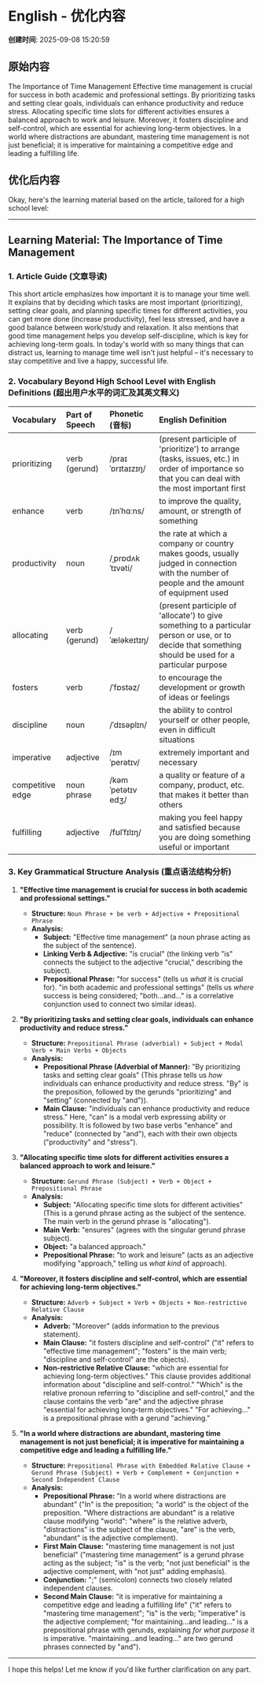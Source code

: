 # English - 优化内容

**创建时间**: 2025-09-08 15:20:59

## 原始内容

The Importance of Time Management
Effective time management is crucial for success in both academic and professional settings. By prioritizing tasks and setting clear goals, individuals can enhance productivity and reduce stress. Allocating specific time slots for different activities ensures a balanced approach to work and leisure. Moreover, it fosters discipline and self-control, which are essential for achieving long-term objectives. In a world where distractions are abundant, mastering time management is not just beneficial; it is imperative for maintaining a competitive edge and leading a fulfilling life.



## 优化后内容

Okay, here's the learning material based on the article, tailored for a high school level:

---

## Learning Material: The Importance of Time Management

### 1. Article Guide (文章导读)

This short article emphasizes how important it is to manage your time well. It explains that by deciding which tasks are most important (prioritizing), setting clear goals, and planning specific times for different activities, you can get more done (increase productivity), feel less stressed, and have a good balance between work/study and relaxation. It also mentions that good time management helps you develop self-discipline, which is key for achieving long-term goals. In today's world with so many things that can distract us, learning to manage time well isn't just helpful – it's necessary to stay competitive and live a happy, successful life.

### 2. Vocabulary Beyond High School Level with English Definitions (超出用户水平的词汇及其英文释义)

| Vocabulary       | Part of Speech | Phonetic (音标) | English Definition                                                                 |
| :--------------- | :------------- | :-------------- | :--------------------------------------------------------------------------------- |
| prioritizing     | verb (gerund)  | /praɪˈɒrɪtaɪzɪŋ/ | (present participle of 'prioritize') to arrange (tasks, issues, etc.) in order of importance so that you can deal with the most important first |
| enhance          | verb           | /ɪnˈhɑːns/       | to improve the quality, amount, or strength of something                            |
| productivity     | noun           | /ˌprɒdʌkˈtɪvəti/ | the rate at which a company or country makes goods, usually judged in connection with the number of people and the amount of equipment used |
| allocating       | verb (gerund)  | /ˈæləkeɪtɪŋ/     | (present participle of 'allocate') to give something to a particular person or use, or to decide that something should be used for a particular purpose |
| fosters          | verb           | /ˈfɒstəz/        | to encourage the development or growth of ideas or feelings                         |
| discipline       | noun           | /ˈdɪsəplɪn/      | the ability to control yourself or other people, even in difficult situations      |
| imperative       | adjective      | /ɪmˈperətɪv/     | extremely important and necessary                                                   |
| competitive edge | noun phrase    | /kəmˈpetətɪv edʒ/| a quality or feature of a company, product, etc. that makes it better than others   |
| fulfilling       | adjective      | /fʊlˈfɪlɪŋ/      | making you feel happy and satisfied because you are doing something useful or important |

### 3. Key Grammatical Structure Analysis (重点语法结构分析)

1.  **"Effective time management is crucial for success in both academic and professional settings."**
    *   **Structure:** `Noun Phrase + be verb + Adjective + Prepositional Phrase`
    *   **Analysis:**
        *   **Subject:** "Effective time management" (a noun phrase acting as the subject of the sentence).
        *   **Linking Verb & Adjective:** "is crucial" (the linking verb "is" connects the subject to the adjective "crucial," describing the subject).
        *   **Prepositional Phrase:** "for success" (tells us *what* it is crucial for). "in both academic and professional settings" (tells us *where* success is being considered; "both...and..." is a correlative conjunction used to connect two similar ideas).

2.  **"By prioritizing tasks and setting clear goals, individuals can enhance productivity and reduce stress."**
    *   **Structure:** `Prepositional Phrase (adverbial) + Subject + Modal Verb + Main Verbs + Objects`
    *   **Analysis:**
        *   **Prepositional Phrase (Adverbial of Manner):** "By prioritizing tasks and setting clear goals" (This phrase tells us *how* individuals can enhance productivity and reduce stress. "By" is the preposition, followed by the gerunds "prioritizing" and "setting" (connected by "and")).
        *   **Main Clause:** "individuals can enhance productivity and reduce stress." Here, "can" is a modal verb expressing ability or possibility. It is followed by two base verbs "enhance" and "reduce" (connected by "and"), each with their own objects ("productivity" and "stress").

3.  **"Allocating specific time slots for different activities ensures a balanced approach to work and leisure."**
    *   **Structure:** `Gerund Phrase (Subject) + Verb + Object + Prepositional Phrase`
    *   **Analysis:**
        *   **Subject:** "Allocating specific time slots for different activities" (This is a gerund phrase acting as the subject of the sentence. The main verb in the gerund phrase is "allocating").
        *   **Main Verb:** "ensures" (agrees with the singular gerund phrase subject).
        *   **Object:** "a balanced approach."
        *   **Prepositional Phrase:** "to work and leisure" (acts as an adjective modifying "approach," telling us *what kind* of approach).

4.  **"Moreover, it fosters discipline and self-control, which are essential for achieving long-term objectives."**
    *   **Structure:** `Adverb + Subject + Verb + Objects + Non-restrictive Relative Clause`
    *   **Analysis:**
        *   **Adverb:** "Moreover" (adds information to the previous statement).
        *   **Main Clause:** "it fosters discipline and self-control" ("it" refers to "effective time management"; "fosters" is the main verb; "discipline and self-control" are the objects).
        *   **Non-restrictive Relative Clause:** "which are essential for achieving long-term objectives." This clause provides additional information about "discipline and self-control." "Which" is the relative pronoun referring to "discipline and self-control," and the clause contains the verb "are" and the adjective phrase "essential for achieving long-term objectives." "For achieving..." is a prepositional phrase with a gerund "achieving."

5.  **"In a world where distractions are abundant, mastering time management is not just beneficial; it is imperative for maintaining a competitive edge and leading a fulfilling life."**
    *   **Structure:** `Prepositional Phrase with Embedded Relative Clause + Gerund Phrase (Subject) + Verb + Complement + Conjunction + Second Independent Clause`
    *   **Analysis:**
        *   **Prepositional Phrase:** "In a world where distractions are abundant" ("In" is the preposition; "a world" is the object of the preposition. "Where distractions are abundant" is a relative clause modifying "world": "where" is the relative adverb, "distractions" is the subject of the clause, "are" is the verb, "abundant" is the adjective complement).
        *   **First Main Clause:** "mastering time management is not just beneficial" ("mastering time management" is a gerund phrase acting as the subject; "is" is the verb; "not just beneficial" is the adjective complement, with "not just" adding emphasis).
        *   **Conjunction:** ";" (semicolon) connects two closely related independent clauses.
        *   **Second Main Clause:** "it is imperative for maintaining a competitive edge and leading a fulfilling life" ("it" refers to "mastering time management"; "is" is the verb; "imperative" is the adjective complement; "for maintaining...and leading..." is a prepositional phrase with gerunds, explaining *for what purpose* it is imperative. "maintaining...and leading..." are two gerund phrases connected by "and").

---

I hope this helps! Let me know if you'd like further clarification on any part.

